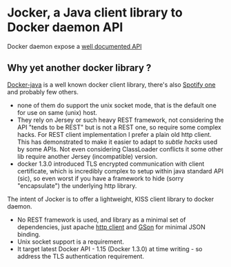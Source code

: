 # Jocker, a Java client library to Docker daemon API

Docker daemon expose a [well documented API](https://docs.docker.com/reference/api/docker_remote_api/)

## Why yet another docker library ?

[Docker-java](https://github.com/docker-java/docker-java) is a well known docker client library,
there's also [Spotify one](https://github.com/spotify/docker-client) and probably few others.

  - none of them do support the unix socket mode, that is the default one for use on
    same (unix) host.
  - They rely on Jersey or such heavy REST framework, not considering the API
    "tends to be REST" but is not a REST one, so require some complex hacks. For REST client
    implementation I prefer a plain old http client. This has demonstrated to make it easier
    to adapt to _subtle hacks_ used by some APIs. Not even considering ClassLoader conflicts
    it some other lib require another Jersey (incompatible) version.
  - docker 1.3.0 introduced TLS encrypted communication with client certificate,
    which is incredibly complex to setup within java standard API (sic), so even worst if
    you have a framework to hide (sorry "encapsulate") the underlying http library.

The intent of Jocker is to offer a lightweight, KISS client library to docker daemon.

  - No REST framework is used, and library as a minimal set of dependencies,
    just apache [http client](http://hc.apache.org/) and [GSon](https://code.google.com/p/google-gson/) for minimal JSON binding.
  - Unix socket support is a requirement.
  - It target latest Docker API - 1.15 (Docker 1.3.0) at time writing - so address the TLS
    authentication requirement.
